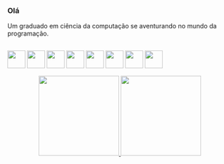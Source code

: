 ### Olá
  Um graduado em ciência da computação se aventurando no mundo da programação.

##
<img src="https://cdn.jsdelivr.net/gh/devicons/devicon/icons/html5/html5-original.svg" width="40" height="40"/> <img src="https://cdn.jsdelivr.net/gh/devicons/devicon/icons/css3/css3-original.svg" width="40" height="40"/> <img src="https://cdn.jsdelivr.net/gh/devicons/devicon/icons/bootstrap/bootstrap-original.svg" width="40" height="40"/> <img src="https://cdn.jsdelivr.net/gh/devicons/devicon/icons/angularjs/angularjs-original.svg" width="40" height="40"/> <img src="https://cdn.jsdelivr.net/gh/devicons/devicon/icons/javascript/javascript-original.svg" width="40" height="40"/> <img src="https://cdn.jsdelivr.net/gh/devicons/devicon/icons/typescript/typescript-original.svg" width="40" height="40"/> <img src="https://cdn.jsdelivr.net/gh/devicons/devicon/icons/git/git-original.svg" width="40" height="40"/> <img src="https://cdn.jsdelivr.net/gh/devicons/devicon/icons/vscode/vscode-original.svg" width="40" height="40"/>

<div align="center">
<a href="https://github.com/Vitorsdl">
<img height="180em" src="https://github-readme-stats.vercel.app/api/top-langs/?username=Vitorsdl&layout=compact&langs_count=7&theme=dracula"/> 
<img height="180em" src="https://github-readme-stats.vercel.app/api?username=Vitorsdl&show_icons=true&theme=dracula&include_all_commits=true&count_private=true"/>
</div>
